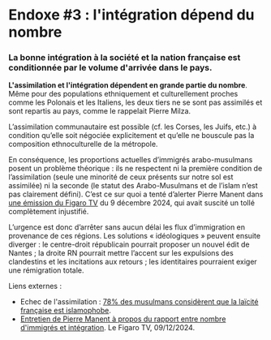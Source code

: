 # Endoxe #3 : l'intégration dépend du nombre

### La bonne intégration à la société et la nation française est conditionnée par le volume d'arrivée dans le pays.

**L'assimilation et l'intégration dépendent en grande partie du nombre**. Même pour des populations ethniquement et culturellement proches comme les Polonais et les Italiens, les deux tiers ne se sont pas assimilés et sont repartis au pays, comme le rappelait Pierre Milza.

L’assimilation communautaire est possible (cf. les Corses, les Juifs, etc.) à condition qu’elle soit négociée explicitement et qu’elle ne bouscule pas la composition ethnoculturelle de la métropole.

En conséquence, les proportions actuelles d’immigrés arabo-musulmans posent un problème théorique : ils ne respectent ni la première condition de l’assimilation (seule une minorité de ceux présents sur notre sol est assimilée) ni la seconde (le statut des Arabo-Musulmans et de l’islam n’est pas clairement défini). C’est ce sur quoi a tenté d’alerter Pierre Manent dans [une émission du Figaro TV](https://video.lefigaro.fr/figaro/video/la-pression-est-telle-quil-faut-prendre-des-decisions-concernant-le-nombre-de-musulmans-en-europe-previent-pierre-manent/) du 9 décembre 2024, qui avait suscité un tollé complètement injustifié.

L’urgence est donc d’arrêter sans aucun délai les flux d’immigration en provenance de ces régions. Les solutions « idéologiques » peuvent ensuite diverger : le centre-droit républicain pourrait proposer un nouvel édit de Nantes ; la droite RN pourrait mettre l’accent sur les expulsions des clandestins et les incitations aux retours ; les identitaires pourraient exiger une rémigration totale.

Liens externes :

* Echec de l'assimilation : [78% des musulmans considèrent que la laïcité française est islamophobe](https://www.lefigaro.fr/actualite-france/78-des-musulmans-considerent-que-la-laicite-francaise-est-islamophobe-20231208).
* [Entretien de Pierre Manent à propos du rapport entre nombre d'immigrés et intégration](https://video.lefigaro.fr/figaro/video/la-pression-est-telle-quil-faut-prendre-des-decisions-concernant-le-nombre-de-musulmans-en-europe-previent-pierre-manent/). Le Figaro TV, 09/12/2024.
